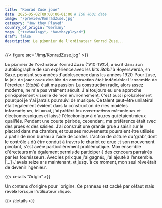 ```yaml
---
title: "Konrad Zuse joue"
date: 2025-05-02T00:00:00+01:00 # ISO 8601 date
image: "/preview/KonradZuse.jpg"
category: "How they Played"
country_of_origin: "Germany"
tags: ["technology", "howtheyplayed"]
draft: false
description: Le pionnier de l'ordinateur Konrad Zuse...
---
```




{{< figure src="/img/KonradZuse.jpg" >}}

Le pionnier de l'ordinateur Konrad Zuse (1910-1995), a écrit dans son autobiographie de son expérience avec les kits *Stabil* à Hoyerswerda, en Saxe, pendant ses années d'adolescence dans les années 1920. Pour Zuse, la joie de jouer avec des kits de construction était indéniable:
L'ensemble de l'érecteur (*Stabil*) était ma passion. La construction radio, alors assez moderne, ne m'a pas vraiment séduit. J'ai toujours eu une approche principalement visuelle de mon environnement. C'est aussi probablement pourquoi je n'ai jamais poursuivi de musique. Ce talent peut-être unilatéral était également évident dans la construction de mes modèles informatiques, ici aussi, j'ai préféré les constructions mécaniques et électromécaniques et laissé l'électronique à d'autres qui étaient mieux qualifiés. Pendant une courte période, cependant, ma préférence était avec des grues et des saisies. J'ai construit une grande grue à saisir sur le placard dans ma chambre, et tous ses mouvements pourraient être utilisés à partir de mon bureau à l'aide de cordes. L'action de clôture du 'grab', dont le contrôle a dû être conduit à travers le chariot de grue et son mouvement pivotant, s'est avéré particulièrement problématique. Mon ensemble d'érecteurs m'a également permis de participer à des concours parrainés par les fournisseurs. Avec les prix que j'ai gagnés, j'ai ajouté à l'ensemble. […] J'avais seize ans maintenant, et jusqu'à ce moment, mon seul rêve était de devenir ingénieur.

{{< details "Origin" >}}

Un contenu d'origine pour l'origine. Ce panneau est caché par défaut mais révélé lorsque l'utilisateur clique.

{{< /details >}}

